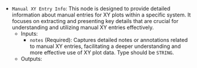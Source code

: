 - `Manual XY Entry Info`: This node is designed to provide detailed information about manual entries for XY plots within a specific system. It focuses on extracting and presenting key details that are crucial for understanding and utilizing manual XY entries effectively.
    - Inputs:
        - `notes` (Required): Captures detailed notes or annotations related to manual XY entries, facilitating a deeper understanding and more effective use of XY plot data. Type should be `STRING`.
    - Outputs:
